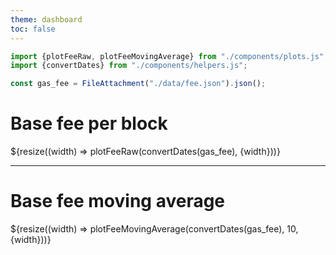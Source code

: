 ```yaml
---
theme: dashboard
toc: false
---
```


```js
import {plotFeeRaw, plotFeeMovingAverage} from "./components/plots.js";
import {convertDates} from "./components/helpers.js";
```

```js
const gas_fee = FileAttachment("./data/fee.json").json();
```

# Base fee per block

<div class="grid grid-cols-1">
    <div class="card">${resize((width) => plotFeeRaw(convertDates(gas_fee), {width}))} </div>
</div>

---

# Base fee moving average

<div class="grid grid-cols-1">
    <div class="card">${resize((width) => plotFeeMovingAverage(convertDates(gas_fee), 10, {width}))} </div>
</div>